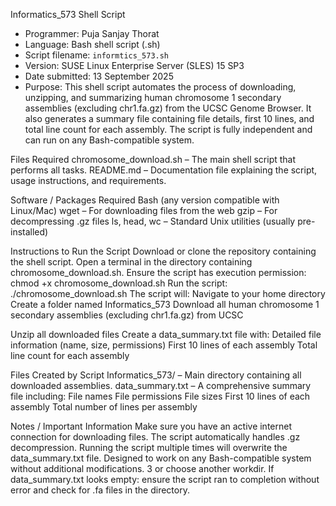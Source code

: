 Informatics_573 Shell Script

- Programmer: Puja Sanjay Thorat  
- Language: Bash shell script (.sh)
- Script filename: `informtics_573.sh`  
- Version: SUSE Linux Enterprise Server (SLES) 15 SP3 
- Date submitted: 13 September 2025  
- Purpose: This shell script automates the process of downloading, unzipping, and summarizing human chromosome 1 secondary assemblies (excluding chr1.fa.gz) from the UCSC Genome Browser. It also generates a summary file containing file details, first 10 lines, and total line count for each assembly. The script is fully independent and can run on any Bash-compatible system. 

Files Required
chromosome_download.sh – The main shell script that performs all tasks.
README.md – Documentation file explaining the script, usage instructions, and requirements.

Software / Packages Required
Bash (any version compatible with Linux/Mac)
wget – For downloading files from the web
gzip – For decompressing .gz files
ls, head, wc – Standard Unix utilities (usually pre-installed)

Instructions to Run the Script
Download or clone the repository containing the shell script.
Open a terminal in the directory containing chromosome_download.sh.
Ensure the script has execution permission:
chmod +x chromosome_download.sh
Run the script:
./chromosome_download.sh
The script will:
Navigate to your home directory
Create a folder named Informatics_573
Download all human chromosome 1 secondary assemblies (excluding chr1.fa.gz) from UCSC

Unzip all downloaded files
Create a data_summary.txt file with:
Detailed file information (name, size, permissions)
First 10 lines of each assembly
Total line count for each assembly

Files Created by Script
Informatics_573/ – Main directory containing all downloaded assemblies.
data_summary.txt – A comprehensive summary file including:
File names
File permissions
File sizes
First 10 lines of each assembly
Total number of lines per assembly

Notes / Important Information
Make sure you have an active internet connection for downloading files.
The script automatically handles .gz decompression.
Running the script multiple times will overwrite the data_summary.txt file.
Designed to work on any Bash-compatible system without additional modifications.
3 or choose another workdir.
If data_summary.txt looks empty: ensure the script ran to completion without error and check for .fa files in the directory.
